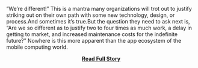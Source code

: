 <p>“We’re different!” This is a mantra many organizations will trot out to justify striking out on their own path with some new technology, design, or process.And sometimes it’s true.But the question they need to ask next is, “Are we so different as to justify two to four times as much work, a delay in getting to market, and increased maintenance costs for the indefinite future?”
 Nowhere is this more apparent than the app ecosystem of the mobile computing world.</p>
<center><p><a href="https://blog.engineyard.com/2013/ios-open-source" style='padding:25px; font-sze:18px; font-weight: bold;'>Read Full Story</a></p></center>
